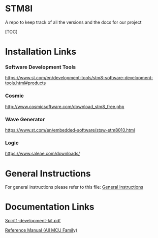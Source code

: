 
# STM8l
A repo to keep track of all the versions and the docs for our project

[TOC]

# Installation Links

### Software Development Tools

https://www.st.com/en/development-tools/stm8-software-development-tools.html#products

### Cosmic

http://www.cosmicsoftware.com/download_stm8_free.php

### Wave Generator

https://www.st.com/en/embedded-software/stsw-stm8010.html

### Logic

https://www.saleae.com/downloads/

# General Instructions

For general instructions please refer to this file:
[General Instructions](https://github.com/katistix/STM8l/blob/main/Personal%20Docs/General%20Instrunctions.md)

# Documentation Links

[Spirit1-development-kit.pdf](https://www.st.com/resource/en/user_manual/dm00092275-spirit1-development-kit-stmicroelectronics.pdf)

[Reference Manual (All MCU Family)](https://www.st.com/resource/en/reference_manual/cd00218714-stm8l050j3-stm8l051f3-stm8l052c6-stm8l052r8-mcus-and-stm8l151l152-stm8l162-stm8al31-stm8al3l-lines-stmicroelectronics.pdf)

